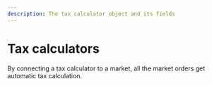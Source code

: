 ```yaml
---
description: The tax calculator object and its fields
---
```


# Tax calculators

By connecting a tax calculator to a market, all the market orders get automatic tax calculation.

